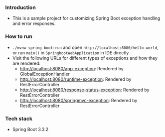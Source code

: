 ### Introduction

- This is a sample project for customizing Spring Boot exception handling and error responses.

### How to run

- `./mvnw spring-boot:run` and open `http://localhost:8080/hello-world`, or run `main()` in `SpringbootWebApplication`
  in IDE directly
- Visit the following URLs for different types of exceptions and how they are rendered:
    - [http://localhost:8080/app-exception](http://localhost:8080/app-exception): Rendered by GlobalExceptionHandler
    - [http://localhost:8080/runtime-exception](http://localhost:8080/runtime-exception): Rendered by RestErrorController
    - [http://localhost:8080/response-status-exception](http://localhost:8080/response-status-exception): Rendered by RestErrorController
    - [http://localhost:8080/springmvc-exception](http://localhost:8080/springmvc-exception): Rendered by RestErrorController

### Tech stack

- Spring Boot 3.3.2